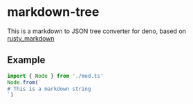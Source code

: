 # markdown-tree

This is a markdown to JSON tree converter for deno, based on [rusty_markdown](https://deno.land/x/rusty_markdown)

## Example

```ts
import { Node } from './mod.ts'
Node.from(`
# This is a markdown string
`)
```
